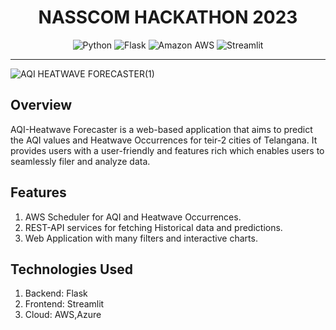 <div align="center">
<h1> NASSCOM HACKATHON 2023
</h1>

![Python](https://img.shields.io/badge/python-3670A0?style=for-the-badge&logo=python&logoColor=ffdd54) 
![Flask](https://img.shields.io/static/v1?style=for-the-badge&message=Flask&color=000000&logo=Flask&logoColor=FFFFFF&label=)
![Amazon AWS](https://img.shields.io/static/v1?style=for-the-badge&message=Amazon+AWS&color=232F3E&logo=Amazon+AWS&logoColor=FFFFFF&label=)
![Streamlit](https://img.shields.io/static/v1?style=for-the-badge&message=Streamlit&color=FF4B4B&logo=Streamlit&logoColor=FFFFFF&label=)

<hr>
</div>

![AQI   HEATWAVE FORECASTER(1)](https://user-images.githubusercontent.com/62739618/222820402-2e39e2ad-aec8-4741-8f31-293ee22647dd.png)

## Overview

AQI-Heatwave Forecaster is a web-based application that aims to predict the AQI values and Heatwave Occurrences for teir-2 cities of Telangana. It provides users with a user-friendly and features rich which enables users to seamlessly filer and analyze data.

## Features

1. AWS Scheduler for AQI and Heatwave Occurrences.
2. REST-API services for fetching Historical data and predictions.
3. Web Application with many filters and interactive charts.


## Technologies Used

1. Backend: Flask
2. Frontend: Streamlit
3. Cloud: AWS,Azure
